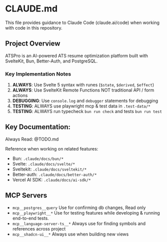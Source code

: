 # CLAUDE.md

This file provides guidance to Claude Code (claude.ai/code) when working with code in this repository.

## Project Overview

ATSPro is an AI-powered ATS resume optimization platform built with SvelteKit, Bun, Better-Auth, and PostgreSQL.

### Key Implementation Notes

1. **ALWAYS**: Use Svelte 5 syntax with runes (`$state`, `$derived`, `$effect`)
2. **ALWAYS**: Use SvelteKit Remote Functions NOT traditional API / form actions
3. **DEBUGGING**: Use `console.log` and `debugger` statements for debugging
4. **TESTING**: ALWAYS use playwright mcp & test data in `.test-data/*`
4. **TESTING**: ALWAYS run typecheck `bun run check` and tests `bun run test`

## Key Documentation:

Always Read: @TODO.md

Reference when working on related features:

- Bun: `.claude/docs/bun/*`
- Svelte: `.claude/docs/svelte/*`
- Sveltekit: `.claude/docs/sveltekit/*`
- Better-auth: `.claude/docs/better-auth/*`
- Vercel AI SDK: `.claude/docs/ai-sdk/*`

## MCP Servers

- `mcp__postgres__query` Use for confirming db changes, Read only
- `mcp__playwright__*` Use for testing features while developing & running end-to-end tests.
- `mcp__language-server-ts__*` Always use for finding symbols and references across project
- `mcp__shadcn-ui__*` Always use when building new views
